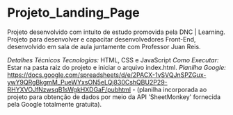 # Projeto_Landing_Page
Projeto desenvolvido com intuito de estudo promovida pela DNC | Learning. Projeto para desenvolver e capacitar desenvolvedores Front-End, desenvolvido em sala de aula juntamente com Professor Juan Reis.

*Detalhes Técnicos*
_Tecnologias:_ HTML, CSS e JavaScript
_Como Executar:_ Estar na pasta raiz do projeto e iniciar o arquivo index.html.
_Planilha Google:_ https://docs.google.com/spreadsheets/d/e/2PACX-1vSVQJnSPZGux-ywY9QRgBkgmM_PueWYxsON5eLQj830CshQBU2P29-RHYXVOJfNzwsqB1sWgkHXDGaF/pubhtml - (planilha incorporada ao projeto para obtenção de dados por meio da API 'SheetMonkey' fornecida pela Google totalmente gratuita).
